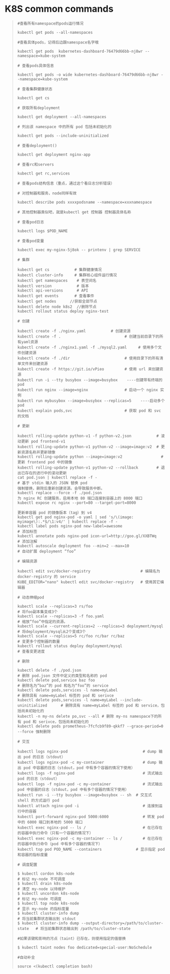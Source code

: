 # K8S common commands


>```shell
>#查看所有namespace的pods运行情况
>
>kubectl get pods --all-namespaces
>
>#查看具体pods，记得后边跟namespace名字哦
>
>kubectl get pods  kubernetes-dashboard-76479d66bb-nj8wr --namespace=kube-system
>
># 查看pods具体信息
>
>kubectl get pods -o wide kubernetes-dashboard-76479d66bb-nj8wr --namespace=kube-system
>
># 查看集群健康状态
>
>kubectl get cs
>
># 获取所有deployment
>
>kubectl get deployment --all-namespaces
>
># 列出该 namespace 中的所有 pod 包括未初始化的
>
>kubectl get pods --include-uninitialized
>
># 查看deployment()
>
>kubectl get deployment nginx-app
>
># 查看rc和servers
>
>kubectl get rc,services
>
># 查看pods结构信息（重点，通过这个看日志分析错误）
>
># 对控制器和服务，node同样有效
>
>kubectl describe pods xxxxpodsname --namespace=xxxnamespace
>
># 其他控制器类似吧，就是kubectl get 控制器 控制器具体名称
>
># 查看pod日志
>
>kubectl logs $POD_NAME
>
># 查看pod变量
>
>kubectl exec my-nginx-5j8ok -- printenv | grep SERVICE
>
># 集群
>
>kubectl get cs           # 集群健康情况
>kubectl cluster-info     # 集群核心组件运行情况
>kubectl get namespaces    # 表空间名
>kubectl version           # 版本
>kubectl api-versions      # API
>kubectl get events       # 查看事件
>kubectl get nodes      //获取全部节点
>kubectl delete node k8s2  //删除节点
>kubectl rollout status deploy nginx-test
>
># 创建
>
>kubectl create -f ./nginx.yaml           # 创建资源
>kubectl create -f .                            # 创建当前目录下的所有yaml资源
>kubectl create -f ./nginx1.yaml -f ./mysql2.yaml     # 使用多个文件创建资源
>kubectl create -f ./dir                        # 使用目录下的所有清单文件来创建资源
>kubectl create -f https://git.io/vPieo         # 使用 url 来创建资源
>kubectl run -i --tty busybox --image=busybox    ----创建带有终端的pod
>kubectl run nginx --image=nginx                # 启动一个 nginx 实例
>kubectl run mybusybox --image=busybox --replicas=5    ----启动多个pod
>kubectl explain pods,svc                       # 获取 pod 和 svc 的文档
>
># 更新
>
>kubectl rolling-update python-v1 -f python-v2.json           # 滚动更新 pod frontend-v1
>kubectl rolling-update python-v1 python-v2 --image=image:v2  # 更新资源名称并更新镜像
>kubectl rolling-update python --image=image:v2                 # 更新 frontend pod 中的镜像
>kubectl rolling-update python-v1 python-v2 --rollback        # 退出已存在的进行中的滚动更新
>cat pod.json | kubectl replace -f -                              # 基于 stdin 输入的 JSON 替换 pod
>强制替换，删除后重新创建资源。会导致服务中断。
>kubectl replace --force -f ./pod.json
>为 nginx RC 创建服务，启用本地 80 端口连接到容器上的 8000 端口
>kubectl expose rc nginx --port=80 --target-port=8000
>
>更新单容器 pod 的镜像版本（tag）到 v4
>kubectl get pod nginx-pod -o yaml | sed 's/\(image: myimage\):.*$/\1:v4/' | kubectl replace -f -
>kubectl label pods nginx-pod new-label=awesome                      # 添加标签
>kubectl annotate pods nginx-pod icon-url=http://goo.gl/XXBTWq       # 添加注解
>kubectl autoscale deployment foo --min=2 --max=10                # 自动扩展 deployment “foo”
>
># 编辑资源
>
>kubectl edit svc/docker-registry                      # 编辑名为 docker-registry 的 service
>KUBE_EDITOR="nano" kubectl edit svc/docker-registry   # 使用其它编辑器
>
># 动态伸缩pod
>
>kubectl scale --replicas=3 rs/foo                                 # 将foo副本集变成3个
>kubectl scale --replicas=3 -f foo.yaml                            # 缩放“foo”中指定的资源。
>kubectl scale --current-replicas=2 --replicas=3 deployment/mysql  # 将deployment/mysql从2个变成3个
>kubectl scale --replicas=5 rc/foo rc/bar rc/baz                   # 变更多个控制器的数量
>kubectl rollout status deploy deployment/mysql                         # 查看变更进度
>
># 删除
>
>kubectl delete -f ./pod.json                                              # 删除 pod.json 文件中定义的类型和名称的 pod
>kubectl delete pod,service baz foo                                        # 删除名为“baz”的 pod 和名为“foo”的 service
>kubectl delete pods,services -l name=myLabel                              # 删除具有 name=myLabel 标签的 pod 和 serivce
>kubectl delete pods,services -l name=myLabel --include-uninitialized      # 删除具有 name=myLabel 标签的 pod 和 service，包括尚未初始化的
>kubectl -n my-ns delete po,svc --all # 删除 my-ns namespace下的所有 pod 和 serivce，包括尚未初始化的
>kubectl delete pods prometheus-7fcfcb9f89-qkkf7 --grace-period=0 --force 强制删除
>
># 交互
>
>kubectl logs nginx-pod                                 # dump 输出 pod 的日志（stdout）
>kubectl logs nginx-pod -c my-container                 # dump 输出 pod 中容器的日志（stdout，pod 中有多个容器的情况下使用）
>kubectl logs -f nginx-pod                              # 流式输出 pod 的日志（stdout）
>kubectl logs -f nginx-pod -c my-container              # 流式输出 pod 中容器的日志（stdout，pod 中有多个容器的情况下使用）
>kubectl run -i --tty busybox --image=busybox -- sh  # 交互式 shell 的方式运行 pod
>kubectl attach nginx-pod -i                            # 连接到运行中的容器
>kubectl port-forward nginx-pod 5000:6000               # 转发 pod 中的 6000 端口到本地的 5000 端口
>kubectl exec nginx-pod -- ls /                         # 在已存在的容器中执行命令（只有一个容器的情况下）
>kubectl exec nginx-pod -c my-container -- ls /         # 在已存在的容器中执行命令（pod 中有多个容器的情况下）
>kubectl top pod POD_NAME --containers               # 显示指定 pod和容器的指标度量
>
># 调度配置
>
>$ kubectl cordon k8s-node                                                # 标记 my-node 不可调度
>$ kubectl drain k8s-node                                                 # 清空 my-node 以待维护
>$ kubectl uncordon k8s-node                                              # 标记 my-node 可调度
>$ kubectl top node k8s-node                                              # 显示 my-node 的指标度量
>$ kubectl cluster-info dump                                             # 将当前集群状态输出到 stdout                                    
>$ kubectl cluster-info dump --output-directory=/path/to/cluster-state   # 将当前集群状态输出到 /path/to/cluster-state
>
>#如果该键和影响的污点（taint）已存在，则使用指定的值替换
>
>$ kubectl taint nodes foo dedicated=special-user:NoSchedule
>
>#自动补全
>
>source <(kubectl completion bash)
>```
>
>


